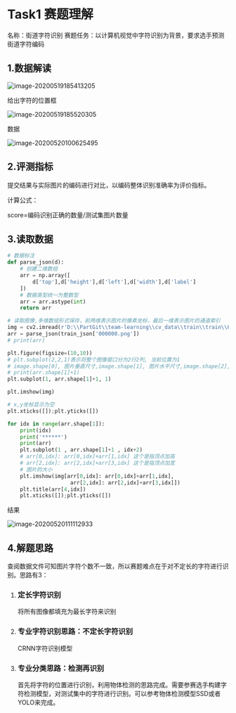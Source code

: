 #  Task1 赛题理解

名称：街道字符识别
赛题任务：以计算机视觉中字符识别为背景，要求选手预测街道字符编码

## 1.数据解读

![image-20200519185413205](C:\Users\dafa\AppData\Roaming\Typora\typora-user-images\image-20200519185413205.png)

给出字符的位置框

![image-20200519185520305](C:\Users\dafa\AppData\Roaming\Typora\typora-user-images\image-20200519185520305.png)

数据

![image-20200520100625495](C:\Users\dafa\AppData\Roaming\Typora\typora-user-images\image-20200520100625495.png)

## 2.评测指标

提交结果与实际图片的编码进行对比，以编码整体识别准确率为评价指标。

计算公式：

score=编码识别正确的数量/测试集图片数量

## 3.读取数据

```python
# 数据标注
def parse_json(d):
    # 创建二维数组
    arr = np.array([
        d['top'],d['height'],d['left'],d['width'],d['label']
    ])
    # 数据类型统一为整数型
    arr = arr.astype(int)
    return arr

# 读取图像,多维数组形式保存，前两维表示图片的像素坐标，最后一维表示图片的通道索引
img = cv2.imread(r'D:\\PartGit\\team-learning\\cv_data\\train\\train\\000000.png')
arr = parse_json(train_json['000000.png'])
# print(arr)

plt.figure(figsize=(10,10))
# plt.subplot(2,2,1)表示将整个图像窗口分为2行2列, 当前位置为1
# image.shape[0], 图片垂直尺寸,image.shape[1], 图片水平尺寸,image.shape[2], 图片通道数
# print(arr.shape[1]+1)
plt.subplot(1, arr.shape[1]+1, 1)

plt.imshow(img)

# x,y坐标显示为空
plt.xticks([]);plt.yticks([])

for idx in range(arr.shape[1]):
    print(idx)
    print('******')
    print(arr)
    plt.subplot(1 , arr.shape[1]+1 , idx+2)
    # arr[0,idx]: arr[0,idx]+arr[1,idx] 这个是指顶点加高
    # arr[2,idx]: arr[2,idx]+arr[3,idx] 这个是指顶点加宽
    # 图片的大小
    plt.imshow(img[arr[0,idx]: arr[0,idx]+arr[1,idx],
                    arr[2,idx]: arr[2,idx]+arr[3,idx]])
    plt.title(arr[4,idx])
    plt.xticks([]);plt.yticks([])
```

结果

![image-20200520111112933](C:\Users\dafa\AppData\Roaming\Typora\typora-user-images\image-20200520111112933.png)

## 4.解题思路

查阅数据文件可知图片字符个数不一致，所以赛题难点在于对不定长的字符进行识别。思路有3：

1. ### 定长字符识别

   将所有图像都填充为最长字符来识别

2. ### 专业字符识别思路：不定长字符识别

   CRNN字符识别模型

3. ### 专业分类思路：检测再识别

   首先将字符的位置进行识别，利用物体检测的思路完成。需要参赛选手构建字符检测模型，对测试集中的字符进行识别。可以参考物体检测模型SSD或者YOLO来完成。

### 
